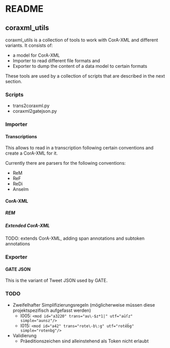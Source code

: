 # README #

## coraxml_utils

coraxml_utils is a collection of tools to work with CorA-XML and different variants.
It consists of:

- a model for CorA-XML
- Importer to read different file formats and 
- Exporter to dump the content of a data model to certain formats 

These tools are used by a collection of scripts that are described in the next section.

### Scripts

- trans2coraxml.py
- coraxml2gatejson.py

### Importer

#### Transcriptions

This allows to read in a transcription following certain conventions and create a
CorA-XML for it.

Currently there are parsers for the following conventions:

- ReM
- ReF
- ReDi
- Anselm

#### CorA-XML

##### REM
##### Extended CorA-XML

TODO:
extends CorA-XML, adding span annotations and subtoken annotations


### Exporter

#### GATE JSON

This is the variant of Tweet JSON used by GATE.


### TODO

* Zweifelhafter Simplifizierungsregeln (möglicherweise müssen diese projektspezifisch
aufgefasst werden)
	* I005: `<mod id="a3220" trans="au\-$z*1|" utf="aūſz" simple="aunsz"/>`
	* I015: `<mod id="a42" trans="rote\-b\:g" utf="rotēb̈g" simple="rotenbg"/>`
* Validierung
	* Präeditionszeichen sind alleinstehend als Token nicht erlaubt